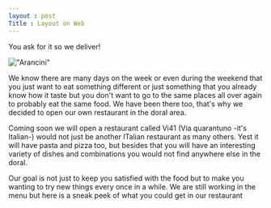 ```yaml
---
layout : post
Title : Layout on Web
---
```


You ask for it so we deliver!

!["Arancini"](http://www.alwaysfresh.com.au/system/recipe/image/0000/0011/large/MOUTH-WATERING-ARANCINI-BALLS-_2_.jpg)

We know there are many days on the week or even during the weekend that you just want to eat something different or just something that you already know how it taste but you don't want to go to the same places all over again to probably eat the same food. We have been there too, that's why we decided to open our own restaurant in the doral area.

Coming soon we will open a restaurant called Vi41 (Via quarantuno -it's Italian-) would not just be another ITalian restaurant as many others. Yest it will have pasta and pizza too, but besides that you will have an interesting variety of dishes and combinations you would not find anywhere else in the doral.

Our goal is not just to keep you satisfied with the food but to make you wanting to try new things every once in a while.
We are still working in the menu but here is a sneak peek of what you could get in our restaurant 


